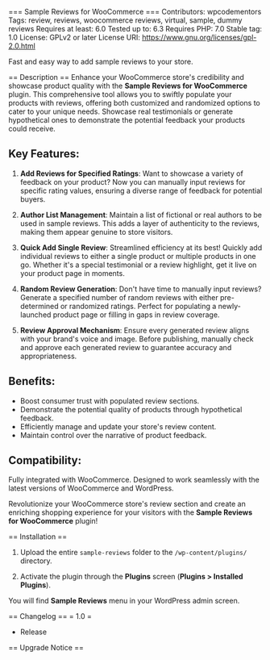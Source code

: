 === Sample Reviews for WooCommerce ===
Contributors: wpcodementors
Tags: review, reviews, woocommerce reviews, virtual, sample, dummy reviews
Requires at least: 6.0
Tested up to: 6.3
Requires PHP: 7.0
Stable tag: 1.0
License: GPLv2 or later
License URI: https://www.gnu.org/licenses/gpl-2.0.html

Fast and easy way to add sample reviews to your store.

== Description ==
Enhance your WooCommerce store's credibility and showcase product quality with the **Sample Reviews for WooCommerce** plugin. This comprehensive tool allows you to swiftly populate your products with reviews, offering both customized and randomized options to cater to your unique needs. Showcase real testimonials or generate hypothetical ones to demonstrate the potential feedback your products could receive.

## Key Features:

1. **Add Reviews for Specified Ratings**: Want to showcase a variety of feedback on your product? Now you can manually input reviews for specific rating values, ensuring a diverse range of feedback for potential buyers.

1. **Author List Management**: Maintain a list of fictional or real authors to be used in sample reviews. This adds a layer of authenticity to the reviews, making them appear genuine to store visitors.

1. **Quick Add Single Review**: Streamlined efficiency at its best! Quickly add individual reviews to either a single product or multiple products in one go. Whether it's a special testimonial or a review highlight, get it live on your product page in moments.

1. **Random Review Generation**: Don't have time to manually input reviews? Generate a specified number of random reviews with either pre-determined or randomized ratings. Perfect for populating a newly-launched product page or filling in gaps in review coverage.

1. **Review Approval Mechanism**: Ensure every generated review aligns with your brand's voice and image. Before publishing, manually check and approve each generated review to guarantee accuracy and appropriateness.

## Benefits:

* Boost consumer trust with populated review sections.
* Demonstrate the potential quality of products through hypothetical feedback.
* Efficiently manage and update your store's review content.
* Maintain control over the narrative of product feedback.

## Compatibility:

Fully integrated with WooCommerce. Designed to work seamlessly with the latest versions of WooCommerce and WordPress.

Revolutionize your WooCommerce store's review section and create an enriching shopping experience for your visitors with the **Sample Reviews for WooCommerce** plugin!

== Installation ==

1. Upload the entire `sample-reviews` folder to the `/wp-content/plugins/` directory.

1. Activate the plugin through the **Plugins** screen (**Plugins > Installed Plugins**).

You will find **Sample Reviews** menu in your WordPress admin screen.

== Changelog ==
= 1.0 =
* Release

== Upgrade Notice ==
